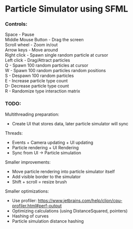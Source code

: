 # Particle Simulator using SFML

### Controls:
Space - Pause\
Middle Mouse Button - Drag the screen\
Scroll wheel - Zoom in/out\
Arrow keys - Move around\
Right click - Spawn single random particle at cursor\
Left click - Drag/Attract particles\
Q - Spawn 100 random particles at cursor\
W - Spawn 100 random particles random positions\
S - Despawn 100 random particles\
E - Increase particle type count\
D- Decrease particle type count\
R - Randomize type interaction matrix

### TODO:
Multithreading preparation:
- Create UI that stores data, later particle simulator will sync

Threads:
- Events + Camera updating + UI updating
- Particle rendering + UI Rendering
- Sync from UI -> Particle simulation

Smaller improvements:
- Move particle rendering into particle simulator itself
- Add visible border to the simulator
- Shift + scroll = resize brush

Smaller optimizations:
- Use profiler: https://www.jetbrains.com/help/clion/cpu-profiler.html#perf-output
- Optimizing calculations (using DistanceSquared, pointers)
- Hashing of curves
- Particle simulation distance hashing